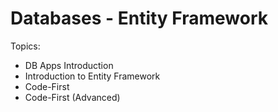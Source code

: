 # Databases - Entity Framework
Topics:
* DB Apps Introduction
* Introduction to Entity Framework
* Code-First
* Code-First (Advanced)
